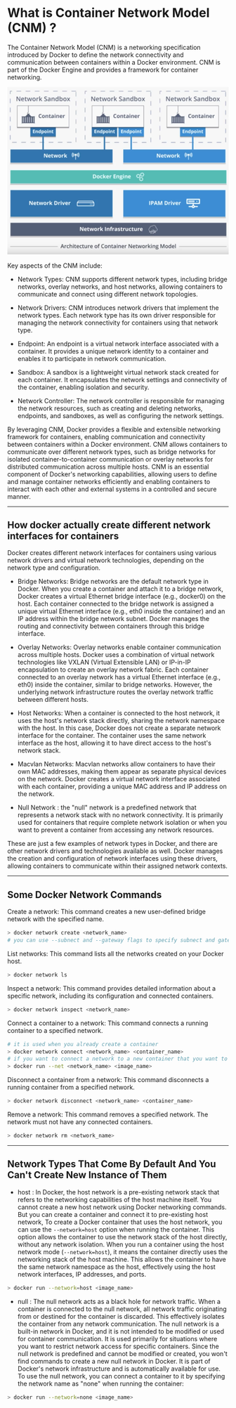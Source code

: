 # What is Container Network Model (CNM) ?
The Container Network Model (CNM) is a networking specification introduced by Docker to define the network connectivity and communication between containers within a Docker environment. CNM is part of the Docker Engine and provides a framework for container networking.

![](./imgs/docker_net.png)

Key aspects of the CNM include:

- Network Types: CNM supports different network types, including bridge networks, overlay networks, and host networks, allowing containers to communicate and connect using different network topologies.

- Network Drivers: CNM introduces network drivers that implement the network types. Each network type has its own driver responsible for managing the network connectivity for containers using that network type.

- Endpoint: An endpoint is a virtual network interface associated with a container. It provides a unique network identity to a container and enables it to participate in network communication.

- Sandbox: A sandbox is a lightweight virtual network stack created for each container. It encapsulates the network settings and connectivity of the container, enabling isolation and security.

- Network Controller: The network controller is responsible for managing the network resources, such as creating and deleting networks, endpoints, and sandboxes, as well as configuring the network settings.

By leveraging CNM, Docker provides a flexible and extensible networking framework for containers, enabling communication and connectivity between containers within a Docker environment. CNM allows containers to communicate over different network types, such as bridge networks for isolated container-to-container communication or overlay networks for distributed communication across multiple hosts. CNM is an essential component of Docker's networking capabilities, allowing users to define and manage container networks efficiently and enabling containers to interact with each other and external systems in a controlled and secure manner.

---

## How docker actually create different network interfaces for containers
Docker creates different network interfaces for containers using various network drivers and virtual network technologies, depending on the network type and configuration.

- Bridge Networks: Bridge networks are the default network type in Docker. When you create a container and attach it to a bridge network, Docker creates a virtual Ethernet bridge interface (e.g., docker0) on the host. Each container connected to the bridge network is assigned a unique virtual Ethernet interface (e.g., eth0 inside the container) and an IP address within the bridge network subnet. Docker manages the routing and connectivity between containers through this bridge interface.

- Overlay Networks: Overlay networks enable container communication across multiple hosts. Docker uses a combination of virtual network technologies like VXLAN (Virtual Extensible LAN) or IP-in-IP encapsulation to create an overlay network fabric. Each container connected to an overlay network has a virtual Ethernet interface (e.g., eth0) inside the container, similar to bridge networks. However, the underlying network infrastructure routes the overlay network traffic between different hosts.

- Host Networks: When a container is connected to the host network, it uses the host's network stack directly, sharing the network namespace with the host. In this case, Docker does not create a separate network interface for the container. The container uses the same network interface as the host, allowing it to have direct access to the host's network stack.

- Macvlan Networks: Macvlan networks allow containers to have their own MAC addresses, making them appear as separate physical devices on the network. Docker creates a virtual network interface associated with each container, providing a unique MAC address and IP address on the network.

- Null Network : the "null" network is a predefined network that represents a network stack with no network connectivity. It is primarily used for containers that require complete network isolation or when you want to prevent a container from accessing any network resources.

These are just a few examples of network types in Docker, and there are other network drivers and technologies available as well. Docker manages the creation and configuration of network interfaces using these drivers, allowing containers to communicate within their assigned network contexts.

---

## Some Docker Network Commands

Create a network: This command creates a new user-defined bridge network with the specified name.
```bash
> docker network create <network_name>
# you can use --subnect and --gateway flags to specify subnect and gateway address for your network
```

List networks: This command lists all the networks created on your Docker host.
```bash
> docker network ls
```


Inspect a network: This command provides detailed information about a specific network, including its configuration and connected containers.
```bash
> docker network inspect <network_name>
```


Connect a container to a network: This command connects a running container to a specified network.
```bash
# it is used when you already create a container
> docker network connect <network_name> <container_name>
# if you want to connect a network to a new container that you want to create now use --net flag in docker run
> docker run --net <network_name> <image_name>
```


Disconnect a container from a network: This command disconnects a running container from a specified network.
```bash
> docker network disconnect <network_name> <container_name>
```


Remove a network: This command removes a specified network. The network must not have any connected containers.
```bash
> docker network rm <network_name>
```

---

## Network Types That Come By Default And You Can't Create New Instance of Them
- host : In Docker, the host network is a pre-existing network stack that refers to the networking capabilities of the host machine itself. You cannot create a new host network using Docker networking commands. But you can create a container and connect it to pre-existing host network, To create a Docker container that uses the host network, you can use the `--network=host` option when running the container. This option allows the container to use the network stack of the host directly, without any network isolation. When you run a container using the host network mode (`--network=host`), it means the container directly uses the networking stack of the host machine. This allows the container to have the same network namespace as the host, effectively using the host network interfaces, IP addresses, and ports.
```bash
> docker run --network=host <image_name>
```

- null : The null network acts as a black hole for network traffic. When a container is connected to the null network, all network traffic originating from or destined for the container is discarded. This effectively isolates the container from any network communication. The null network is a built-in network in Docker, and it is not intended to be modified or used for container communication. It is used primarily for situations where you want to restrict network access for specific containers. Since the null network is predefined and cannot be modified or created, you won't find commands to create a new null network in Docker. It is part of Docker's network infrastructure and is automatically available for use. To use the null network, you can connect a container to it by specifying the network name as "none" when running the container:
```bash
> docker run --network=none <image_name>
```




